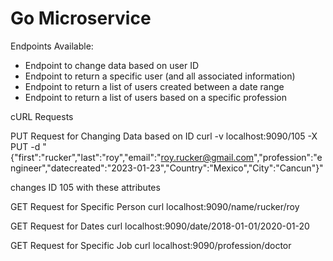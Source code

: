 # Go Microservice

Endpoints Available:
- Endpoint to change data based on user ID
- Endpoint to return a specific user (and all associated information)
- Endpoint to return a list of users created between a date range
- Endpoint to return a list of users based on a specific profession


cURL Requests

PUT Request for Changing Data based on ID
curl -v localhost:9090/105 -X PUT -d "{\"first\":\"rucker\",\"last\":\"roy\",\"email\":\"roy.rucker@gmail.com\",\"profession\":\"engineer\",\"datecreated\":\"2023-01-23\",\"Country\":\"Mexico\",\"City\":\"Cancun\"}"

changes ID 105 with these attributes

GET Request for Specific Person
curl localhost:9090/name/rucker/roy

GET Request for Dates
curl localhost:9090/date/2018-01-01/2020-01-20

GET Request for Specific Job
curl localhost:9090/profession/doctor
